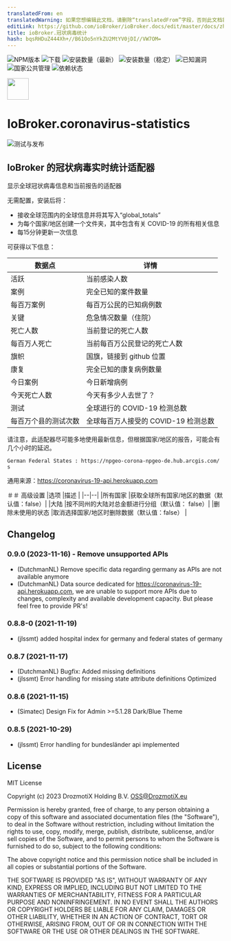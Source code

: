 ```yaml
---
translatedFrom: en
translatedWarning: 如果您想编辑此文档，请删除“translatedFrom”字段，否则此文档将再次自动翻译
editLink: https://github.com/ioBroker/ioBroker.docs/edit/master/docs/zh-cn/adapterref/iobroker.coronavirus-statistics/README.md
title: ioBroker.冠状病毒统计
hash: bqsRHDuZ444Xh+//B61Oo5nYkZU2MtYV0jDI//VW7OM=
---
```

![NPM版本](http://img.shields.io/npm/v/iobroker.coronavirus-statistics.svg)
![下载](https://img.shields.io/npm/dm/iobroker.coronavirus-statistics.svg)
![安装数量（最新）](http://iobroker.live/badges/coronavirus-statistics-installed.svg)
![安装数量（稳定）](http://iobroker.live/badges/coronavirus-statistics-stable.svg)
![已知漏洞](https://snyk.io/test/github/DrozmotiX/ioBroker.coronavirus-statistics/badge.svg)
![国家公共管理](https://nodei.co/npm/iobroker.coronavirus-statistics.png?downloads=true)
![依赖状态](https://img.shields.io/david/DrozmotiX/ioBroker.coronavirus-statistics.svg)

<img src="./admin/coronavirus-statistics.png" width="50" height="50" alt="">

# IoBroker.coronavirus-statistics
![测试与发布](https://github.com/DrozmotiX/ioBroker.coronavirus-statistics/workflows/Test%20and%20Release/badge.svg)

## IoBroker 的冠状病毒实时统计适配器
显示全球冠状病毒信息和当前报告的适配器

无需配置，安装后将：

- 接收全球范围内的全球信息并将其写入“global_totals”
- 为每个国家/地区创建一个文件夹，其中包含有关 COVID-19 的所有相关信息
- 每15分钟更新一次信息

可获得以下信息：

|数据点|详情 |
|--|--|
|活跃 |当前感染人数|
|案例 |完全已知的案件数量 |
|每百万案例 |每百万公民的已知病例数 |
|关键|危急情况数量（住院）|
|死亡人数|当前登记的死亡人数|
|每百万人死亡 |当前每百万公民登记的死亡人数|
|旗帜|国旗，链接到 github 位置 |
|康复 |完全已知的康复病例数量 |
|今日案例 |今日新增病例 |
|今天死亡人数|今天有多少人去世了？ |
|测试|全球进行的 COVID-19 检测总数 |
|每百万个县的测试次数|全球每百万人接受的 COVID-19 检测总数 |

请注意，此适配器尽可能多地使用最新信息，但根据国家/地区的报告，可能会有几个小时的延迟。

```German Federal States : https://npgeo-corona-npgeo-de.hub.arcgis.com/  s```

通用来源：https://coronavirus-19-api.herokuapp.com

＃＃ 高级设置
|选项 |描述 |
|--|--|
|所有国家 |获取全球所有国家/地区的数据（默认值：false）|
|大陆 |按不同州的大陆对总金额进行分组（默认值： false）|
|删除未使用的状态 |取消选择国家/地区时删除数据（默认值：false） |

## Changelog

<!--
	### __WORK IN PROGRESS__
	* (DutchmanNL) 
-->
### 0.9.0 (2023-11-16) - Remove unsupported APIs
* (DutchmanNL) Remove specific data regarding germany as APIs are not available anymore
* (DutchmanNL) Data source dedicated for https://coronavirus-19-api.herokuapp.com, we are unable to support more APIs due to changes, complexity and available development capacity. But please feel free to provide PR's!

### 0.8.8-0 (2021-11-19)
* (jlssmt) added hospital index for germany and federal states of germany

### 0.8.7 (2021-11-17)
* (DutchmanNL) Bugfix: Added missing definitions
* (jlssmt) Error handling for missing state attribute definitions Optimized

### 0.8.6 (2021-11-15)
* (Simatec) Design Fix for Admin >=5.1.28 Dark/Blue Theme

### 0.8.5 (2021-10-29)
* (jlssmt) Error handling for bundesländer api implemented

## License
MIT License

Copyright (c) 2023 DrozmotiX Holding B.V. <OSS@DrozmotiX.eu>

Permission is hereby granted, free of charge, to any person obtaining a copy
of this software and associated documentation files (the "Software"), to deal
in the Software without restriction, including without limitation the rights
to use, copy, modify, merge, publish, distribute, sublicense, and/or sell
copies of the Software, and to permit persons to whom the Software is
furnished to do so, subject to the following conditions:

The above copyright notice and this permission notice shall be included in all
copies or substantial portions of the Software.

THE SOFTWARE IS PROVIDED "AS IS", WITHOUT WARRANTY OF ANY KIND, EXPRESS OR
IMPLIED, INCLUDING BUT NOT LIMITED TO THE WARRANTIES OF MERCHANTABILITY,
FITNESS FOR A PARTICULAR PURPOSE AND NONINFRINGEMENT. IN NO EVENT SHALL THE
AUTHORS OR COPYRIGHT HOLDERS BE LIABLE FOR ANY CLAIM, DAMAGES OR OTHER
LIABILITY, WHETHER IN AN ACTION OF CONTRACT, TORT OR OTHERWISE, ARISING FROM,
OUT OF OR IN CONNECTION WITH THE SOFTWARE OR THE USE OR OTHER DEALINGS IN THE
SOFTWARE.